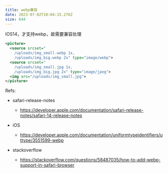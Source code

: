 ```yaml
---
title: webp兼容
date: 2023-07-02T10:04:15.276Z
size: 644
---
```

IOS14，才支持webp，故需要兼容处理

```xml
<picture>
  <source srcset="
    /uploads/img_small.webp 1x,
    /uploads/img_big.webp 2x" type="image/webp">
  <source srcset="
    /uploads/img_small.jpg 1x, 
    /uploads/img_big.jpg 2x" type="image/jpeg">
  <img src="/uploads/img_small.jpg">
</picture>
```



Refs:

- safari-release-notes
  - https://developer.apple.com/documentation/safari-release-notes/safari-14-release-notes

- iOS
  - https://developer.apple.com/documentation/uniformtypeidentifiers/uttype/3551599-webp

- stackoverflow
  - https://stackoverflow.com/questions/58487035/how-to-add-webp-support-in-safari-browser

